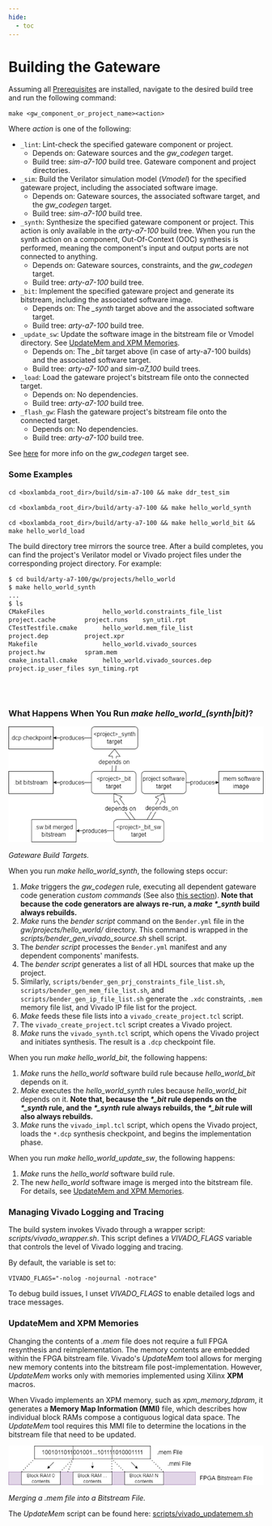 ```yaml
---
hide:
  - toc
---
```


# Building the Gateware

Assuming all [Prerequisites](prerequisites.md) are installed, navigate to the desired build tree and run the following command:

```
make <gw_component_or_project_name><action>
```

Where *action* is one of the following:

- `_lint`: Lint-check the specified gateware component or project.
    - Depends on: Gateware sources and the *gw_codegen* target.
    - Build tree: *sim-a7-100* build tree. Gateware component and project directories.
- `_sim`: Build the Verilator simulation model (*Vmodel*) for the specified gateware project, including the associated software image.
    - Depends on: Gateware sources, the associated software target, and the *gw_codegen* target.
    - Build tree: *sim-a7-100* build tree.
- `_synth`: Synthesize the specified gateware component or project. This action is only available in the *arty-a7-100* build tree. When you run the synth action on a component, Out-Of-Context (OOC) synthesis is performed, meaning the component's input and output ports are not connected to anything.
    - Depends on: Gateware sources, constraints, and the *gw_codegen* target.
    - Build tree: *arty-a7-100* build tree.
- `_bit`: Implement the specified gateware project and generate its bitstream, including the associated software image.
    - Depends on: The *_synth* target above and the associated software target.
    - Build tree: *arty-a7-100* build tree.
- `_update_sw`: Update the software image in the bitstream file or Vmodel directory. See [UpdateMem and XPM Memories](#updatemem-and-xpm-memories).
    - Depends on: The *_bit* target above (in case of arty-a7-100 builds) and the associated software target.
    - Build tree: *arty-a7-100* and *sim-a7_100* build trees.
- `_load`: Load the gateware project's bitstream file onto the connected target.
    - Depends on: No dependencies.
    - Build tree: *arty-a7-100* build tree.
- `_flash_gw`: Flash the gateware project's bitstream file onto the connected target.
    - Depends on: No dependencies.
    - Build tree: *arty-a7-100* build tree.

See [here](build_sys_gw_build_struct.md#four-layers) for more info on the *gw_codegen* target see.

### Some Examples

```
cd <boxlambda_root_dir>/build/sim-a7-100 && make ddr_test_sim
```

```
cd <boxlambda_root_dir>/build/arty-a7-100 && make hello_world_synth
```

```
cd <boxlambda_root_dir>/build/arty-a7-100 && make hello_world_bit && make hello_world_load
```

The build directory tree mirrors the source tree. After a build completes, you can find the project's Verilator model or Vivado project files under the corresponding project directory. For example:

```
$ cd build/arty-a7-100/gw/projects/hello_world
$ make hello_world_synth
...
$ ls
CMakeFiles                hello_world.constraints_file_list  project.cache        project.runs    syn_util.rpt
CTestTestfile.cmake       hello_world.mem_file_list          project.dep          project.xpr
Makefile                  hello_world.vivado_sources         project.hw           spram.mem
cmake_install.cmake       hello_world.vivado_sources.dep     project.ip_user_files syn_timing.rpt
```

<br><br>

### What Happens When You Run *make hello_world_(synth|bit)*?

![Gateware Build Targets.](assets/gw_build_targets.drawio.png)

*Gateware Build Targets.*

When you run *make hello_world_synth*, the following steps occur:

1. *Make* triggers the *gw_codegen* rule, executing all dependent gateware code generation *custom commands* (See also [this section](build_sys_gw_build_struct.md#four-layers)). **Note that because the code generators are always re-run, a *make \*_synth* build always rebuilds.**
2. *Make* runs the *bender script* command on the `Bender.yml` file in the *gw/projects/hello_world/* directory. This command is wrapped in the *scripts/bender_gen_vivado_source.sh* shell script.
3. The *bender script* processes the `Bender.yml` manifest and any dependent components' manifests.
4. The *bender script* generates a list of all HDL sources that make up the project.
5. Similarly, `scripts/bender_gen_prj_constraints_file_list.sh`, `scripts/bender_gen_mem_file_list.sh`, and `scripts/bender_gen_ip_file_list.sh` generate the `.xdc` constraints, `.mem` memory file list, and Vivado IP file list for the project.
6. *Make* feeds these file lists into a `vivado_create_project.tcl` script.
7. The `vivado_create_project.tcl` script creates a Vivado project.
8. *Make* runs the `vivado_synth.tcl` script, which opens the Vivado project and initiates synthesis. The result is a `.dcp` checkpoint file.

When you run *make hello_world_bit*, the following happens:

1. *Make* runs the *hello_world* software build rule because *hello_world_bit* depends on it.
2. *Make* executes the *hello_world_synth* rules because *hello_world_bit* depends on it. **Note that, because the *\*_bit* rule depends on the *\*_synth* rule, and the *\*_synth* rule always rebuilds, the *\*_bit* rule will also always rebuilds.**
2. *Make* runs the `vivado_impl.tcl` script, which opens the Vivado project, loads the `*.dcp` synthesis checkpoint, and begins the implementation phase.

When you run *make hello_world_update_sw*, the following happens:

1. *Make* runs the *hello_world* software build rule.
2. The new *hello_world* software image is merged into the bitstream file. For details, see [UpdateMem and XPM Memories](#updatemem-and-xpm-memories).

### Managing Vivado Logging and Tracing

The build system invokes Vivado through a wrapper script: *scripts/vivado_wrapper.sh*.
This script defines a *VIVADO_FLAGS* variable that controls the level of Vivado logging and tracing.

By default, the variable is set to:

```
VIVADO_FLAGS="-nolog -nojournal -notrace"
```

To debug build issues, I unset *VIVADO_FLAGS* to enable detailed logs and trace messages.

### UpdateMem and XPM Memories

Changing the contents of a *.mem* file does not require a full FPGA resynthesis and reimplementation. The memory contents are embedded within the FPGA bitstream file. Vivado's *UpdateMem* tool allows for merging new memory contents into the bitstream file post-implementation. However, *UpdateMem* works only with memories implemented using Xilinx **XPM** macros.

When Vivado implements an XPM memory, such as *xpm_memory_tdpram*, it generates a **Memory Map Information (MMI)** file, which describes how individual block RAMs compose a contiguous logical data space. The *UpdateMem* tool requires this MMI file to determine the locations in the bitstream file that need to be updated.

![Merging a .mem file into a bitstream file.](assets/merge_mem_file_into_bitstream_file.drawio.png)

*Merging a .mem file into a Bitstream File.*

The *UpdateMem* script can be found here: [scripts/vivado_updatemem.sh](https://github.com/epsilon537/boxlambda/blob/master/scripts/vivado_updatemem.sh)


